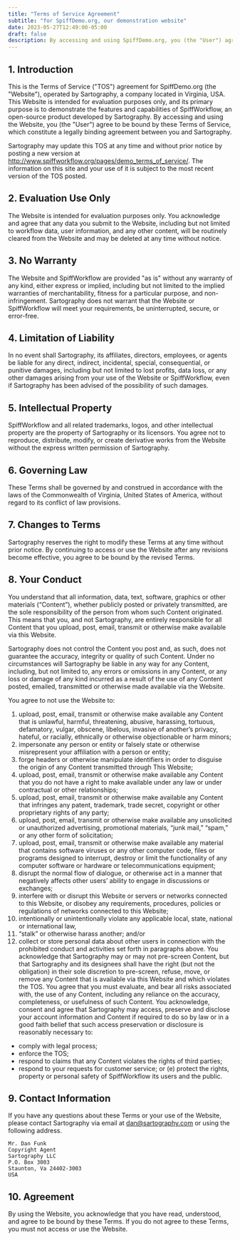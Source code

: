 ```yaml
---
title: "Terms of Service Agreement"
subtitle: "for SpiffDemo.org, our demonstration website"
date: 2023-05-27T12:49:00-05:00
draft: false
description: By accessing and using SpiffDemo.org, you (the "User") agree to be bound by these Terms of Service, which constitute a legally binding agreement between you and Sartography.
---
```


## 1. Introduction

This is the Terms of Service ("TOS") agreement for SpiffDemo.org (the "Website"), operated by Sartography, a company located in Virginia, USA. 
This Website is intended for evaluation purposes only, and its primary purpose is to demonstrate the features and capabilities of SpiffWorkflow, an open-source product developed by Sartography. 
By accessing and using the Website, you (the "User") agree to be bound by these Terms of Service, which constitute a legally binding agreement between you and Sartography.

Sartography may update this TOS at any time and without prior notice by posting a new version at http://www.spiffworkflow.org/pages/demo_terms_of_service/.
The information on this site and your use of it is subject to the most recent version of the TOS posted.

## 2. Evaluation Use Only
The Website is intended for evaluation purposes only. 
You acknowledge and agree that any data you submit to the Website, including but not limited to workflow data, user information, and any other content, will be routinely cleared from the Website and may be deleted at any time without notice.

## 3. No Warranty
The Website and SpiffWorkflow are provided "as is" without any warranty of any kind, either express or implied, including but not limited to the implied warranties of merchantability, fitness for a particular purpose, and non-infringement. 
Sartography does not warrant that the Website or SpiffWorkflow will meet your requirements, be uninterrupted, secure, or error-free.

## 4. Limitation of Liability
In no event shall Sartography, its affiliates, directors, employees, or agents be liable for any direct, indirect, incidental, special, consequential, or punitive damages, including but not limited to lost profits, data loss, or any other damages arising from your use of the Website or SpiffWorkflow, even if Sartography has been advised of the possibility of such damages.

## 5. Intellectual Property
SpiffWorkflow and all related trademarks, logos, and other intellectual property are the property of Sartography or its licensors. You agree not to reproduce, distribute, modify, or create derivative works from the Website without the express written permission of Sartography.

## 6. Governing Law
These Terms shall be governed by and construed in accordance with the laws of the Commonwealth of Virginia, United States of America, without regard to its conflict of law provisions.

## 7. Changes to Terms
Sartography reserves the right to modify these Terms at any time without prior notice. By continuing to access or use the Website after any revisions become effective, you agree to be bound by the revised Terms.


## 8. Your Conduct
You understand that all information, data, text, software, graphics or other materials (“Content”), whether publicly posted or privately transmitted, are the sole responsibility of the person from whom such Content originated. This means that you, and not Sartography, are entirely responsible for all Content that you upload, post, email, transmit or otherwise make available via this Website.

Sartography does not control the Content you post and, as such, does not guarantee the accuracy, integrity or quality of such Content. Under no circumstances will Sartography be liable in any way for any Content, including, but not limited to, any errors or omissions in any Content, or any loss or damage of any kind incurred as a result of the use of any Content posted, emailed, transmitted or otherwise made available via the Website.

You agree to not use the Website to:
1. upload, post, email, transmit or otherwise make available any Content that is unlawful, harmful, threatening, abusive, harassing, tortuous, defamatory, vulgar, obscene, libelous, invasive of another’s privacy, hateful, or racially, ethnically or otherwise objectionable or harm minors;
1. impersonate any person or entity or falsely state or otherwise misrepresent your affiliation with a person or entity;
1. forge headers or otherwise manipulate identifiers in order to disguise the origin of any Content transmitted through This Website;
1. upload, post, email, transmit or otherwise make available any Content that you do not have a right to make available under any law or under contractual or other relationships;
1. upload, post, email, transmit or otherwise make available any Content that infringes any patent, trademark, trade secret, copyright or other proprietary rights of any party;
1. upload, post, email, transmit or otherwise make available any unsolicited or unauthorized advertising, promotional materials, “junk mail,” “spam,” or any other form of solicitation;
1. upload, post, email, transmit or otherwise make available any material that contains software viruses or any other computer code, files or programs designed to interrupt, destroy or limit the functionality of any computer software or hardware or telecommunications equipment;
1. disrupt the normal flow of dialogue, or otherwise act in a manner that negatively affects other users’ ability to engage in discussions or exchanges;
1. interfere with or disrupt this Website or servers or networks connected to this Website, or disobey any requirements, procedures, policies or regulations of networks connected to this Website;
1. intentionally or unintentionally violate any applicable local, state, national or international law,
1. “stalk” or otherwise harass another; and/or
1. collect or store personal data about other users in connection with the prohibited conduct and activities set forth in paragraphs above. You acknowledge that Sartography may or may not pre-screen Content, but that Sartography and its designees shall have the right (but not the obligation) in their sole discretion to pre-screen, refuse, move, or remove any Content that is available via this Website and which violates the TOS. You agree that you must evaluate, and bear all risks associated with, the use of any Content, including any reliance on the accuracy, completeness, or usefulness of such Content. You acknowledge, consent and agree that Sartography may access, preserve and disclose your account information and Content if required to do so by law or in a good faith belief that such access preservation or disclosure is reasonably necessary to:
  * comply with legal process;
  * enforce the TOS;
  * respond to claims that any Content violates the rights of third parties; 
  * respond to your requests for customer service; or (e) protect the rights, property or personal safety of SpiffWorkflow its users and the public.

## 9. Contact Information
If you have any questions about these Terms or your use of the Website, please contact Sartography via email at dan@sartography.com or using the following address.
```
Mr. Dan Funk
Copyright Agent
Sartography LLC
P.O. Box 3003
Staunton, Va 24402-3003
USA
```

## 10. Agreement
By using the Website, you acknowledge that you have read, understood, and agree to be bound by these Terms. If you do not agree to these Terms, you must not access or use the Website.
